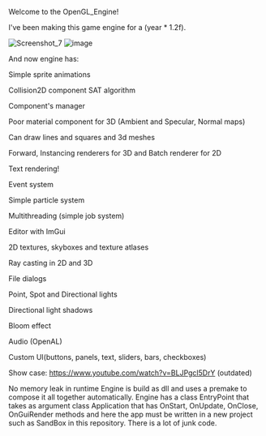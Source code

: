 Welcome to the OpenGL_Engine!

I've been making this game engine for a (year * 1.2f).

![Screenshot_7](https://user-images.githubusercontent.com/48869588/112764134-ecff5e00-900f-11eb-9f7b-081ee5e2eb25.png)
![image](https://user-images.githubusercontent.com/48869588/112905075-8141f180-90f2-11eb-9d49-136ede113d1e.png)

And now engine has:

Simple sprite animations

Collision2D component SAT algorithm

Component's manager

Poor material component for 3D (Ambient and Specular, Normal maps)

Can draw lines and squares and 3d meshes

Forward, Instancing renderers for 3D and Batch renderer for 2D

Text rendering!

Event system

Simple particle system

Multithreading (simple job system)

Editor with ImGui

2D textures, skyboxes and texture atlases

Ray casting in 2D and 3D

File dialogs

Point, Spot and Directional lights

Directional light shadows

Bloom effect

Audio (OpenAL)

Custom UI(buttons, panels, text, sliders, bars, checkboxes)


Show case: https://www.youtube.com/watch?v=BLJPgcl5DrY (outdated)

No memory leak in runtime
Engine is build as dll and uses a premake to compose it all together automatically. Engine has a class EntryPoint that takes as argument class Application that has OnStart, OnUpdate, OnClose, OnGuiRender methods and here the app must be written in a new project such as SandBox in this repository. There is a lot of junk code.
